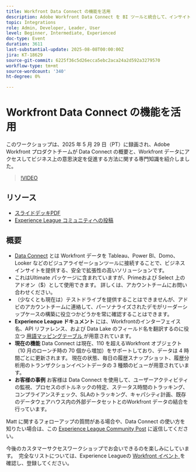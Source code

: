 ```yaml
---
title: Workfront Data Connect の機能を活用
description: Adobe Workfront Data Connect を BI ツールと統合して、インサイトを解放し、パフォーマンスを追跡し、よりスマートなビジネス上の意思決定を推進する方法について説明します。
topic: Integrations
role: Admin, Developer, Leader, User
level: Beginner, Intermediate, Experienced
doc-type: Event
duration: 3611
last-substantial-update: 2025-08-08T00:00:00Z
jira: KT-18629
source-git-commit: 6225f36c5d26ecca5ebc2aca24a2d592a3279570
workflow-type: tm+mt
source-wordcount: '340'
ht-degree: 0%

---
```



# Workfront Data Connect の機能を活用

このワークショップは、2025 年 5 月 29 日（PT）に録画され、Adobe Workfront プロダクトチームが Data Connect の概要と、Workfront データにアクセスしてビジネス上の意思決定を促進する方法に関する専門知識を紹介しました。

>[!VIDEO](https://video.tv.adobe.com/v/3469965/?learn=on&enablevpops)

## リソース

* [ スライドデッキPDF](https://workfront-experience.s3.us-west-2.amazonaws.com/Training/Guides/Customer+Success+at+Scale/Slide+Deck+-+Adobe+Workfront+Data+Connect+052925.pdf)
* [Experience League コミュニティへの投稿 ](https://experienceleaguecommunities.adobe.com/t5/workfront-discussions/event-follow-up-unlock-the-power-of-workfront-data-connect/td-p/756725?profile.language=ja)

## 概要

* [Data Connect](https://experienceleague.adobe.com/ja/docs/workfront/using/reporting/data-lake/data-lake-overview) とは Workfront データを Tableau、Power BI、Domo、Looker などのビジュアライゼーションツールに接続することで、ビジネスインサイトを提供する、安全で拡張性の高いソリューションです。
* これはUltimate パッケージに含まれていますが、Primeおよび Select 上のアドオン（$）として使用できます。 詳しくは、アカウントチームにお問い合わせください。
* （少なくとも現在は）テストドライブを提供することはできませんが、アドビのアカウントチームに連絡して、パーソナライズされたデモがリーダーシップケースの構築に役立つかどうかを常に確認することはできます。
* **Experience League ドキュメント** には、Workfrontのインターフェイス名、API リファレンス、および Data Lake のフィールド名を翻訳するのに役立つ [ 用語マッピングテーブル ](https://experienceleague.adobe.com/ja/docs/workfront/using/reporting/data-lake/data-dictionary) が用意されています。
* **現在の機能** Data Connect は現在、110 を超えるWorkfront オブジェクト（10 月のローンチ時の 70 個から増加）をサポートしており、データは 4 時間ごとに更新されます。 現在の状態、毎日の履歴スナップショット、履歴分析用のトランザクションイベントデータの 3 種類のビューが用意されています。
* **お客様の事例** お客様は Data Connect を使用して、ユーザーアクティビティの監視、プロセスのボトルネックの特定、ステータス時間のトラッキング、コンプライアンスチェック、SLAのトラッキング、キャパシティ計画、既存のデータウェアハウス内の外部データセットとのWorkfront データの結合を行っています。 

Matt に関するフォローアップの質問がある場合や、Data Connect の使い方を知りたい場合は、この [Experience League Community Post](https://experienceleaguecommunities.adobe.com/t5/workfront-discussions/event-follow-up-unlock-the-power-of-workfront-data-connect/td-p/756725?profile.language=ja) に返信してください。


今後のカスタマーサクセスワークショップでお会いできるのを楽しみにしています。  完全なリストについては、Experience Leagueの [Workfront イベント ](https://experienceleague.adobe.com/events/?lang=ja&filters=Workfront) を確認し、登録してください。


